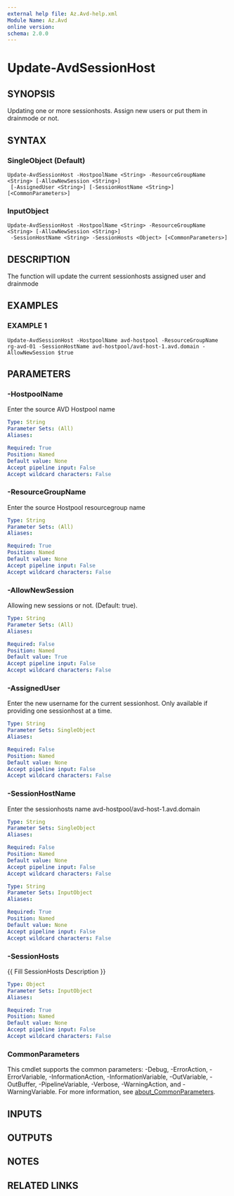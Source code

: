 ```yaml
---
external help file: Az.Avd-help.xml
Module Name: Az.Avd
online version:
schema: 2.0.0
---
```


# Update-AvdSessionHost

## SYNOPSIS
Updating one or more sessionhosts.
Assign new users or put them in drainmode or not.

## SYNTAX

### SingleObject (Default)
```
Update-AvdSessionHost -HostpoolName <String> -ResourceGroupName <String> [-AllowNewSession <String>]
 [-AssignedUser <String>] [-SessionHostName <String>] [<CommonParameters>]
```

### InputObject
```
Update-AvdSessionHost -HostpoolName <String> -ResourceGroupName <String> [-AllowNewSession <String>]
 -SessionHostName <String> -SessionHosts <Object> [<CommonParameters>]
```

## DESCRIPTION
The function will update the current sessionhosts assigned user and drainmode

## EXAMPLES

### EXAMPLE 1
```
Update-AvdSessionHost -HostpoolName avd-hostpool -ResourceGroupName rg-avd-01 -SessionHostName avd-hostpool/avd-host-1.avd.domain -AllowNewSession $true
```

## PARAMETERS

### -HostpoolName
Enter the source AVD Hostpool name

```yaml
Type: String
Parameter Sets: (All)
Aliases:

Required: True
Position: Named
Default value: None
Accept pipeline input: False
Accept wildcard characters: False
```

### -ResourceGroupName
Enter the source Hostpool resourcegroup name

```yaml
Type: String
Parameter Sets: (All)
Aliases:

Required: True
Position: Named
Default value: None
Accept pipeline input: False
Accept wildcard characters: False
```

### -AllowNewSession
Allowing new sessions or not.
(Default: true).

```yaml
Type: String
Parameter Sets: (All)
Aliases:

Required: False
Position: Named
Default value: True
Accept pipeline input: False
Accept wildcard characters: False
```

### -AssignedUser
Enter the new username for the current sessionhost.
Only available if providing one sessionhost at a time.

```yaml
Type: String
Parameter Sets: SingleObject
Aliases:

Required: False
Position: Named
Default value: None
Accept pipeline input: False
Accept wildcard characters: False
```

### -SessionHostName
Enter the sessionhosts name avd-hostpool/avd-host-1.avd.domain

```yaml
Type: String
Parameter Sets: SingleObject
Aliases:

Required: False
Position: Named
Default value: None
Accept pipeline input: False
Accept wildcard characters: False
```

```yaml
Type: String
Parameter Sets: InputObject
Aliases:

Required: True
Position: Named
Default value: None
Accept pipeline input: False
Accept wildcard characters: False
```

### -SessionHosts
{{ Fill SessionHosts Description }}

```yaml
Type: Object
Parameter Sets: InputObject
Aliases:

Required: True
Position: Named
Default value: None
Accept pipeline input: False
Accept wildcard characters: False
```

### CommonParameters
This cmdlet supports the common parameters: -Debug, -ErrorAction, -ErrorVariable, -InformationAction, -InformationVariable, -OutVariable, -OutBuffer, -PipelineVariable, -Verbose, -WarningAction, and -WarningVariable. For more information, see [about_CommonParameters](http://go.microsoft.com/fwlink/?LinkID=113216).

## INPUTS

## OUTPUTS

## NOTES

## RELATED LINKS
